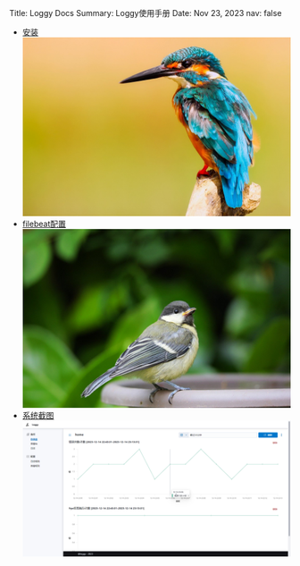 Title:   Loggy Docs
Summary: Loggy使用手册
Date:    Nov 23, 2023
nav:  false

<div class="grid"></div>

* [安装](./install/install.md)    
![img](./install/kingfisher-2046453_1280.jpg)
* [filebeat配置](./filebeat/filebeat.md)    
![img](./filebeat/bird-8253245_1280.jpg)
* [系统截图](./screenshots/screenshots.md)    
![img](./screenshots/0b65d6c8e05a3adbd7c7524b8a4e6dd3.png)

